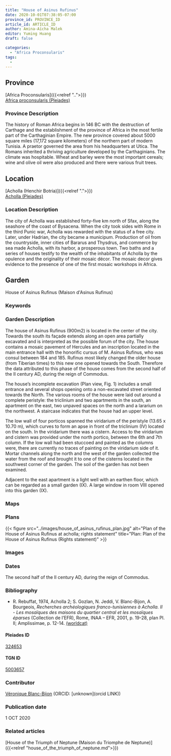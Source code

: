 ```yaml
---
title: "House of Asinus Rufinus"
date: 2020-10-01T07:38:05-07:00
province_id: PROVINCE_ID
article_id: ARTICLE_ID
author: Amina-Aïcha Malek
editor: Yuming Huang
draft: false

categories:
  - "Africa Proconsularis"
tags:
  -
---
```


## Province
[Africa Proconsularis]({{<relref "..">}}) \
[Africa proconsularis (Pleiades)](https://pleiades.stoa.org/places/991341)

### Province Description
The history of Roman Africa begins in 146 BC with the destruction of Carthage and the establishment of the province of Africa in the most fertile part of the Carthaginian Empire.  The new province covered about 5000 square miles (17,172 square kilometers) of the northern part of modern Tunisia.  A praetor governed the area from his headquarters at Utica.  The Romans inherited a thriving agriculture developed by the Carthaginians.  The climate was hospitable.  Wheat and barley were the most important cereals; wine and olive oil were also produced and there were various fruit trees.

## Location

[Acholla (Henchir Botria)]({{<relref ".">}}) \
[Acholla (Pleiades)](https://pleiades.stoa.org/places/324653)

### Location Description
The city of Acholla was established forty-five km north of Sfax, along the seashore of the coast of Bysacena. When the city took sides with Rome in the third Punic war, Acholla was rewarded with the status of a free city. Later, under Hadrian, the city became a municipum. Production of oil from the countryside, inner cities of Bararus and Thysdrus, and commerce by sea made Acholla, with its harbor, a prosperous town.  Two baths and a series of houses testify to the wealth of the inhabitants of Acholla by the opulence and the originality of their mosaic décor. The mosaic decor gives evidence to the presence of one of the first mosaic workshops in Africa.  

<!--## Sublocation-->

<!--
[AREA WITHIN LOCATION, LIKE “PALATINE HILL”](GEOREFERENCE LINK)
A sublocation is any area larger than an individual garden, but located within a location. I would always try to include a link to a controlled vocabulary here if possible. This ID may well be different from the Garden ID, e.g., Pompeii versus a Garden in one of the houses which has its own Pleiades ID.
-->

<!--### Sublocation Description-->

<!-- DESCRIPTION -->

## Garden
House of Asinus Rufinus (Maison d'Asinus Rufinus)

### Keywords
<!-- [urban villas](#) -->


### Garden Description
The house of Asinus Rufinus (900m2) is located in the center of the city.  Towards the south its façade extends along an open area partially excavated and is interpreted as the possible forum of the city.  The house contains a mosaic pavement of Hercules and an inscription located in the main entrance hall with the honorific cursus of M. Asinus Rufinus, who was consul between 184 and 185. Rufinus most likely changed the older house (from Tiberian times) to this new one opened towards the South.  Therefore the data attributed to this phase of the house comes from the second half of the II century AD, during the reign of Commodus.

The house’s incomplete excavation (Plan view, Fig. 1) includes a small entrance and several shops opening onto a non-excavated street oriented towards the North.  The various rooms of the house were laid out around a complete peristyle: the triclinium and two apartments in the south, an apartment on the east, two unpaved spaces on the north and a lararium on the northwest.  A staircase indicates that the house had an upper level.

The low wall of four porticos spanned the viridarium of the peristyle (13.65 x 10.70 m), which curves to form an apse in front of the triclinium (IV) located on the south.  In the viridarium there was a cistern.  Access to the viridarium and cistern was provided under the north portico, between the 6th and 7th column.  If the low wall had been stuccoed and painted as the columns were, there are currently no traces of painting on the viridarium side of it.  Mortar channels along the north and the west of the garden collected the water from the roof and brought it to one of the cisterns located in the southwest corner of the garden.  The soil of the garden has not been examined.

Adjacent to the east apartment is a light well with an earthen floor, which can be regarded as a small garden (IX).  A large window in room VIII opened into this garden (IX).


### Maps

<!--
{{< figure src="IMG_URL" alt="ALT_TEXT" title="CAPTION" >}}
-->

### Plans
{{< figure src="../images/house_of_asinus_rufinus_plan.jpg" alt="Plan of the House of Asinus Rufinus at acholla; rights statement" title="Plan: Plan of the House of Asinus Rufinus (Rights statement)" >}}

### Images

<!--
{{< figure src="IMG_URL" alt="ALT_TEXT" title="CAPTION" >}}
-->

### Dates
The second half of the II century AD, during the reign of Commodus.

### Bibliography
- R. Rebuffat, 1974, Acholla 2; S. Gozlan, N. Jeddi, V. Blanc-Bijon, A. Bourgeois, *Recherches archéologiques franco-tunisiennes à Acholla. II - Les mosaïques des maisons du quartier central et les mosaïques éparses* (Collection de l’EFR), Rome, INAA – EFR, 2001, p. 19-28, plan Pl. II; Amplissimae, p. 12-14. [(worldcat)](http://www.worldcat.org/oclc/638867317)

<!--#### Periodo ID-->

<!-- [PERIODO_ID](https://pleiades.stoa.org/places/PLEIADES_ID) -->

#### Pleiades ID
[324653](https://pleiades.stoa.org/places/324653)

#### TGN ID
[5003657](http://vocab.getty.edu/page/tgn/5003657)

### Contributor
[Véronique Blanc-Bijon](link) (ORCID: [unknown](orcid LINK))

### Publication date
1 OCT 2020

### Related articles
[House of the Triumph of Neptune (Maison du Triomphe de Neptune)]({{<relref "house_of_the_triumph_of_neptune.md">}})
